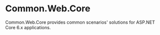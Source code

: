 # Common.Web.Core
Common.Web.Core provides common scenarios' solutions for ASP.NET Core 6.x applications. 
